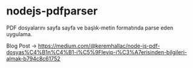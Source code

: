 # nodejs-pdfparser
PDF dosyalarını sayfa sayfa ve başlık-metin formatında parse eden uygulama.

Blog Post -> https://medium.com/@keremhallac/node-js-pdf-dosyas%C4%B1n%C4%B1-i%C5%9Fleyip-i%C3%A7erisinden-bilgileri-almak-b794c8c61752
